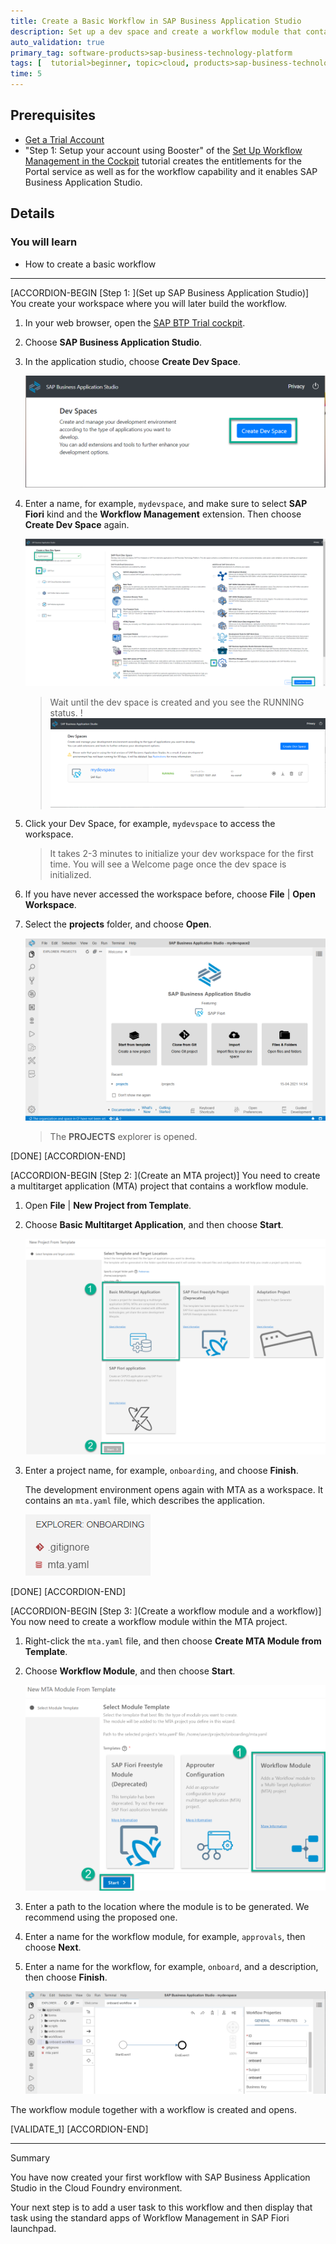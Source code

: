 ```yaml
---
title: Create a Basic Workflow in SAP Business Application Studio
description: Set up a dev space and create a workflow module that contains a workflow.
auto_validation: true
primary_tag: software-products>sap-business-technology-platform
tags: [  tutorial>beginner, topic>cloud, products>sap-business-technology-platform ]
time: 5
---
```


## Prerequisites
 - [Get a Trial Account](hcp-create-trial-account)
 - "Step 1: Setup your account using Booster" of the [Set Up Workflow Management in the Cockpit](cp-starter-ibpm-employeeonboarding-1-setup) tutorial creates the entitlements for the Portal service as well as for the workflow capability and it enables SAP Business Application Studio.

## Details
### You will learn  
  - How to create a basic workflow

---
[ACCORDION-BEGIN [Step 1: ](Set up SAP Business Application Studio)]
You create your workspace where you will later build the workflow.

1. In your web browser, open the [SAP BTP Trial cockpit](https://account.hanatrial.ondemand.com/cockpit).

2. Choose **SAP Business Application Studio**.

3. In the application studio, choose **Create Dev Space**.

    ![Create Dev Space](create-dev-space2.png)

4. Enter a name, for example, `mydevspace`, and make sure to select **SAP Fiori** kind and the **Workflow Management** extension. Then choose **Create Dev Space** again.

    ![Select Options](mydevspace.png)

    > Wait until the dev space is created and you see the RUNNING status.
    !![Dev Space Created](DevSpaceCreated.png)

5. Click your Dev Space, for example, `mydevspace` to access the workspace.

    > It takes 2-3 minutes to initialize your dev workspace for the first time. You will see a Welcome page once the dev space is initialized.

6. If you have never accessed the workspace before, choose **File** | **Open Workspace**.

7. Select the **projects** folder, and choose **Open**.

    ![See Projects Folder](see-result-projects-folder.png)

    > The **PROJECTS** explorer is opened.

[DONE]
[ACCORDION-END]

[ACCORDION-BEGIN [Step 2: ](Create an MTA project)]
You need to create a multitarget application (MTA) project that contains a workflow module.

1. Open **File** | **New Project from Template**.

2. Choose **Basic Multitarget Application**, and then choose **Start**.

    ![Select Basic MTA](select-basic-mta2.png)

3. Enter a project name, for example, `onboarding`, and choose **Finish**.

    The development environment opens again with MTA as a workspace. It contains an `mta.yaml` file, which describes the application.

    ![See YAML File](new-yaml2.png)

[DONE]
[ACCORDION-END]

[ACCORDION-BEGIN [Step 3: ](Create a workflow module and a workflow)]
You now need to create a workflow module within the MTA project.

1. Right-click the `mta.yaml` file, and then choose **Create MTA Module from Template**.

2. Choose **Workflow Module**, and then choose **Start**.

    ![Select Workflow Module](select-wf-module.png)

3. Enter a path to the location where the module is to be generated. We recommend using the proposed one.

4. Enter a name for the workflow module, for example, `approvals`, then choose **Next**.

5. Enter a name for the workflow, for example, `onboard`, and a description, then choose **Finish**.

    ![See Simple Onboard Workflow](see-onboardwf.png)

The workflow module together with a workflow is created and opens.

[VALIDATE_1]
[ACCORDION-END]

---
Summary

You have now created your first workflow with SAP Business Application Studio in the Cloud Foundry environment.

Your next step is to add a user task to this workflow and then display that task using the standard apps of Workflow Management in SAP Fiori launchpad.
